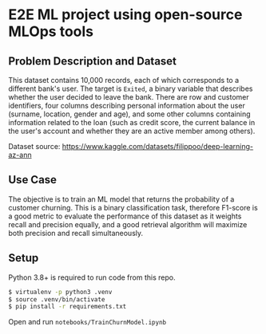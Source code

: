 # E2E ML project using open-source MLOps tools

## Problem Description and Dataset
This dataset contains 10,000 records, each of which corresponds to a different bank's user. The target is `Exited`, a binary variable that describes whether the user decided to leave the bank. There are row and customer identifiers, four columns describing personal information about the user (surname, location, gender and age), and some other columns containing information related to the loan (such as credit score, the current balance in the user's account and whether they are an active member among others).

Dataset source: https://www.kaggle.com/datasets/filippoo/deep-learning-az-ann

## Use Case
The objective is to train an ML model that returns the probability of a customer churning. This is a binary classification task, therefore F1-score is a good metric to evaluate the performance of this dataset as it weights recall and precision equally, and a good retrieval algorithm will maximize both precision and recall simultaneously.


## Setup
Python 3.8+ is required to run code from this repo.
```bash
$ virtualenv -p python3 .venv
$ source .venv/bin/activate
$ pip install -r requirements.txt
```

Open and run `notebooks/TrainChurnModel.ipynb`
